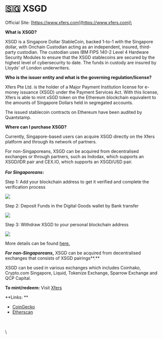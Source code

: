# 🇸🇬 XSGD

Official Site: [https://www.xfers.com](https://www.xfers.com)\


**What is XSGD?**

XSGD is a Singapore Dollar StableCoin, backed 1-to-1 with the Singapore dollar, with Onchain Custodian acting as an independent, insured, third-party custodian. The custodian uses IBM FIPS 140-2 Level 4 Hardware Security Modules to ensure that the XSGD stablecoins are secured by the highest level of cybersecurity to date. The funds in custody are insured by Lloyds' of London underwriters.

**Who is the issuer entity and what is the governing regulation/license?**

Xfers Pte Ltd. is the holder of a Major Payment Institution license for e-money issuance (XSGD) under the Payment Services Act. With this license, Xfers is able to mint xSGD token on the Ethereum blockchain equivalent to the amounts of Singapore Dollars held in segregated accounts.

The issued stablecoin contracts on Ethereum have been audited by Quantstamp.

**Where can I purchase XSGD?**

Currently, Singapore-based users can acquire XSGD directly on the Xfers platform and through its network of partners.

For non-Singaporeans, XSGD can be acquired from decentralised exchanges or through partners, such as Indodax, which supports an XSGD/IDR pair and CEX.IO, which supports an XSGD/USD pair.\
\
_**For Singaporeans**_**:**

Step 1: Add your blockchain address to get it verified and complete the verification process

![](https://lh5.googleusercontent.com/QqcjWrr9kB0KViyJpTBte5I8izZn6h_QobS8RZO8X_NlSamaILu7SP11BmikLgLwc9dV7jBp4nb5pbwwngQzS854AY8aY5BFF6fGerW1M_uyxDODzGfKPSwAxg3IEMwBAChh61j4)

Step 2: Deposit Funds in the Digital Goods wallet by Bank transfer

![](https://lh5.googleusercontent.com/fufuZ9Oq-eRnrEjfpI8Ljyhx6E24aHFvdRO1-olktGde_bvhaGwECB\_8dHrojb64CgleJv6pGVp4w9oOUpFmdunxEvFGFNsd8BoTMVrah9Yt4YTvh9bEVLmyBCCUMPX_ub9bvpyO)

Step 3: Withdraw XSGD to your personal blockchain address

![](https://lh5.googleusercontent.com/GFY75D7wT8VBa0A5T79WB7LgLbyYjonQpUjK8iZhESrNsw3WI48GsDWYkuq3sR0Hw20ak6G8moKDvrde5eT1wCSU\_888F4klIccJ7sacQlPOWEyYld8DbYe6fLTM3XkWIUZL4WdG)

More details can be found [here.](https://www.xfers.com/sg-blog/tutorial-how-to-get-xsgd-from-the-xfers-platform)

_**For non-Singaporeans**_**,** XSGD can be acquired from decentralised exchanges that consists of XSGD pairings**.**

XSGD can be used in various exchanges which includes Coinhako, Crypto.com Singapore, Liquid, Tokenize Exchange, Sparrow Exchange and QCP Capital.

**To mint/redeem:** Visit [Xfers](https://www.xfers.com/sg/straitsx#XSGDsection) 

**Links: **

* [CoinGecko](https://www.coingecko.com/en/coins/xsgd)
* [Etherscan](https://etherscan.io/token/0x70e8de73ce538da2beed35d14187f6959a8eca96)

\
\
\
